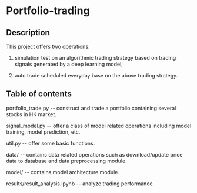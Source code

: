 # Portfolio-trading
## Description
This project offers two operations:

1. simulation test on an algorithmic trading strategy based on trading signals generated by a deep learning model; 

2. auto trade scheduled everyday base on the above trading strategy.

## Table of contents

portfolio_trade.py  -- construct and trade a portfolio containing several stocks in HK market.

signal_model.py  -- offer a class of model related operations including model training, model prediction, etc. 

util.py -- offer some basic functions. 

data/ -- contains data related operations such as download/update price data to database and data preprocessing module.

model/ -- contains model architecture module.

results/result_analysis.ipynb -- analyze trading performance.



